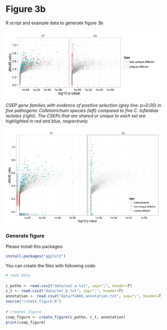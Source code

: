 # Figure 3b
R script and example data to generate figure 3b

![Alt text](figure.jpeg?raw=true "fig3b")

*CSEP gene families with evidence of positive selection (grey line:
p=0.05) in five pathogenic Colletotrichum species (left) compared to five C. tofieldiae isolates (right).
The CSEPs that are shared or unique to each set are highlighted in red and blue, respectively.*

![Alt text](figure_carbohydrate.png?raw=true "fig3b")


### Generate figure ###
Please install this packages:
```R
install.packages("ggplot2")
```

You can create the files with following code:

```R
# read data

c_patho <- read.csv2("data/set_a.txt", sep=";", header=T)
c_t <- read.csv2("data/set_b.txt", sep=";", header=T)
annotation <- read.csv2("data/fuNOG_annotation.txt", sep=";", header=T)
source("create_figure.R")

# creates figure
csep_figure <- create_figure(c_patho, c_t, annotation)
print(csep_figure)
```
